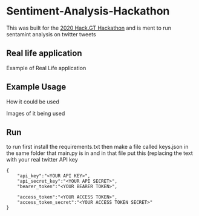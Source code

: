 # Sentiment-Analysis-Hackathon

This was built for the [2020 Hack.GT Hackathon](https://2020.hack.gt/) and is ment to run sentamint analysis on twitter tweets

## Real life application

Example of Real Life application


## Example Usage

How it could be used

Images of it being used



## Run
to run first install the requirements.txt then make a file called keys.json in the same folder that main.py is in and in that file put this (replacing the text with your real twitter API key

    {
        "api_key":"<YOUR API KEY>",
        "api_secret_key":"<YOUR API SECRET>",
        "bearer_token":"<YOUR BEARER TOKEN>",

        "access_token":"<YOUR ACCESS TOKEN>",
        "access_token_secret":"<YOUR ACCESS TOKEN SECRET>"
    }
